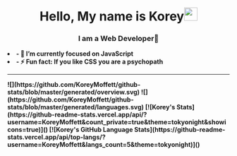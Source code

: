 <h1 align="center"> Hello, My name is Korey<img src="https://raw.githubusercontent.com/MartinHeinz/MartinHeinz/master/wave.gif" width="30px"></h1>
<h3 align="center"><b>
I am a Web Developer<b>🚀</h3>
  <li>
    - 🔭 I’m currently focused on JavaScript</li>
  <li>
    - ⚡ Fun fact: If you like CSS you are a psychopath</li>
    
<hr>
![](https://github.com/KoreyMoffett/github-stats/blob/master/generated/overview.svg)
![](https://github.com/KoreyMoffett/github-stats/blob/master/generated/languages.svg)
[![Korey's Stats](https://github-readme-stats.vercel.app/api/?username=KoreyMoffett&count_private=true&theme=tokyonight&showicons=true)]()
[![Korey's GitHub Language Stats](https://github-readme-stats.vercel.app/api/top-langs/?username=KoreyMoffett&langs_count=5&theme=tokyonight)]()
